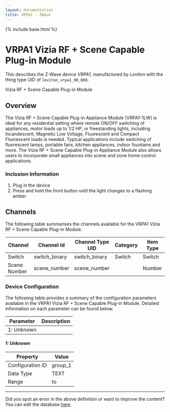 ```yaml
---
layout: documentation
title: VRPA1 - ZWave
---
```


{% include base.html %}

# VRPA1 Vizia RF + Scene Capable Plug-in Module

This describes the Z-Wave device *VRPA1*, manufactured by *Leviton* with the thing type UID of ```leviton_vrpa1_00_000```. 

Vizia RF + Scene Capable Plug-in Module  


## Overview 

The Vizia RF + Scene Capable Plug-in Appliance Module (VRPA1-1LW) is ideal for any residential setting where remote ON/OFF switching of appliances, motor loads up to 1/2 HP, or freestanding lights, including Incandescent, Magnetic Low Voltage, Fluorescent and Compact Fluorescent loads is needed. Typical applications include switching of fluorescent lamps, portable fans, kitchen appliances, indoor fountains and more. The Vizia RF + Scene Capable Plug-in Appliance Module also allows users to incorporate small appliances into scene and zone home control applications. 

  


### Inclusion Information 

1.  Plug in the device
2.  Press and hold the front button until the light changes to a flashing amber


## Channels
The following table summarises the channels available for the VRPA1 Vizia RF + Scene Capable Plug-in Module.

| Channel | Channel Id | Channel Type UID | Category | Item Type |
|---------|------------|------------------|----------|-----------|
| Switch | switch_binary | switch_binary | Switch | Switch |
| Scene Number | scene_number | scene_number |  | Number |


### Device Configuration
The following table provides a summary of the configuration parameters available in the VRPA1 Vizia RF + Scene Capable Plug-in Module.
Detailed information on each parameter can be found below.

| Parameter   | Description |
|-------------|-------------|
| 1: Unknown |  |


#### 1: Unknown


| Property         | Value    |
|------------------|----------|
| Configuration ID | group_1 |
| Data Type        | TEXT |
| Range |  to  |


---

Did you spot an error in the above definition or want to improve the content?
You can edit the database [here](http://www.cd-jackson.com/index.php/zwave/zwave-device-database/zwave-device-list/devicesummary/350).
